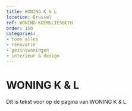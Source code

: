 ```yaml
---
title: WONING K & L
location: Brussel
ref: WONING-KOEN&LIESBETH
order: 150
categories:
- toon alles
- renovatie
- gezinswoningen
- interieur & design
---
```

# WONING K & L

Dit is tekst voor op de pagina van WONING K & L
